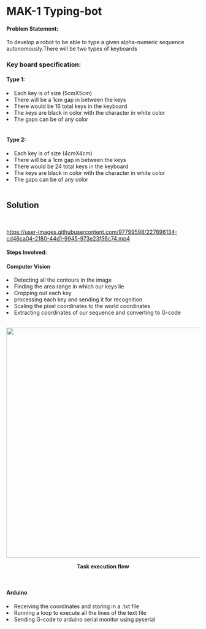 # MAK-1 Typing-bot
<H4>Problem Statement:</H4>
 To develop a robot to be able to type a given alpha-numeric sequence autonomously.There will be two types of keyboards

<H3>Key board specification:</H3>

<H4>Type 1:</H4>

<li>Each key is of size (5cmX5cm)</li>
<li>There will be a 1cm gap in between the keys</li>
<li>There would be 16 total keys in the keyboard</li>
<li>The keys are black in color with the character in white color</li>
<li>The gaps can be of any color</li>
<br>
<H4>Type 2:</H4>

<li>Each key is of size (4cmX4cm)</li>
<li>There will be a 1cm gap in between the keys</li>
<li>There would be 24 total keys in the keyboard</li>
<li>The keys are black in color with the character in white color</li>
<li>The gaps can be of any color</li>
 <br>
<H2>Solution</H2>
  <br>

https://user-images.githubusercontent.com/97799598/227696134-cd46ca04-2180-44d1-9945-973e23f56c74.mp4


<H4>Steps Involved:</H4>
<H4>Computer Vision</H4>
<li>Detecting all the contours in the image</li>
<li>Finding the area range in which our keys lie</li>
<li>Cropping out each key</li>
<li>processing each key and sending it for recognition</li>
<li>Scaling the pixel coordinates to the world coordinates</li>
<li>Extracting coordinates of our sequence and converting to G-code</li>
<br>
<p align="center">
<img src="https://github.com/astro189/Autotyping-MAK1/blob/main/ImageTest/Flowchart.png",alt="Flowchart" width="600"></img>
</p>
<p align="center"><b>Task execution flow</b></p>
  <br>
<H4>Arduino</H4>

<li>Receiving the coordinates and storing in a .txt file</li>
<li>Running a loop to execute all the lines of the text file</li>
<li>Sending G-code to arduino serial monitor using pyserial</li>
